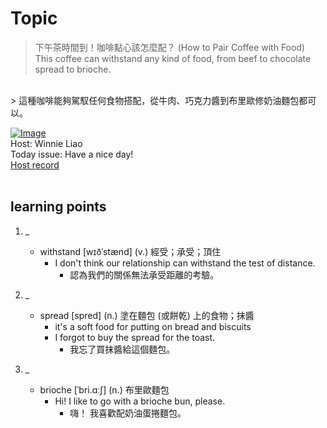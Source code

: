 # Topic

> 下午茶時間到！咖啡點心該怎麼配？ (How to Pair Coffee with Food) <br>
> This coffee can withstand any kind of food, from beef to chocolate spread to brioche.

 <br>
> 這種咖啡能夠駕馭任何食物搭配，從牛肉、巧克力醬到布里歐修奶油麵包都可以。 <br>

[![Image](https://cdn.voicetube.com/assets/thumbnails/Rxz6tTXX2cc.jpg)](https://www.youtube.com/embed/Rxz6tTXX2cc?rel=0&showinfo=0&cc_load_policy=0&controls=1&autoplay=1&iv_load_policy=3&playsinline=1&wmode=transparent&start=51&end=58&enablejsapi=1&origin=https://tw.voicetube.com&widgetid=1)<br>
Host: Winnie Liao
<br>Today issue: Have a nice day!
<br>
[Host record](https://cdn.voicetube.com/tmp/everyday_records/callmeboss901/3946.mp3)
<br><br>
## learning points
1. _
	* withstand [wɪðˈstænd] (v.) 經受；承受；頂住
		- I don't think our relationship can withstand the test of distance.
			+ 認為我們的關係無法承受距離的考驗。

2. _
	* spread [spred] (n.) 塗在麵包 (或餅乾) 上的食物；抹醬
		- it's a soft food for putting on bread and biscuits
		- I forgot to buy the spread for the toast.
			+ 我忘了買抹醬給這個麵包。

3. _
	* brioche [ˈbri.ɑːʃ] (n.) 布里歐麵包
		- Hi! I like to go with a brioche bun, please.
			+ 嗨！ 我喜歡配奶油蛋捲麵包。
